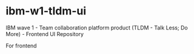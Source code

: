 # ibm-w1-tldm-ui
IBM wave 1 - Team collaboration platform product (TLDM - Talk Less; Do More) - Frontend UI Repository

For frontend

